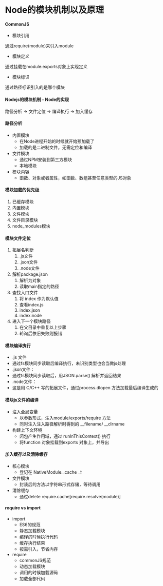 # Node的模块机制以及原理

#### CommonJS

- 模块引用

通过require(module)来引入module

- 模块定义

通过挂载在module.exports对象上实现定义

- 模块标识

通过路径标识引入的是哪个模块

#### Nodejs的模块机制 - Node的实现

路径分析 -> 文件定位 -> 编译执行 -> 加入缓存

#### 路径分析

- 内置模块
  - 在Node进程开始的时候就开始预加载了
  - 加载的是二进制文件，无需定位和编译
- 文件模块
  - 通过NPM安装到第三方模块
  - 本地模块
- 模块内容
  - 函数、对象或者属性，如函数、数组甚至任意类型的JS对象

#### 模块加载的优先级

1. 已缓存模块
2. 内置模块
3. 文件模块
4. 文件目录模块
5. node_modules模块

#### 模块文件定位

1. 拓展名判断
   1. .js文件
   2. .json文件
   3. .node文件
2. 解析package.json
   1. 解析为对象
   2. 读取main指定的路径
3. 查找入口文件
   1. 将 index 作为默认值
   2. 查看index.js
   3. index.json
   4. index.node
4. 进入下一个模块路径
   1. 在父目录中重复以上步骤
   2. 轮询后依旧失败则报错

#### 模块编译执行

- .js 文件
- 通过fs模块同步读取后编译执行，未识别类型也会当做js处理
- .json文件：
- 通过fs模块同步读取后，用JSON.parse() 解析并返回结果
- .node文件：
- 这是用 C/C++ 写的拓展文件，通过process.dlopen 方法加载最后编译生成的

#### 模块js文件的编译

- 注入全局变量
  - 以参数形式，注入module/exports/require 方法
  - 同时注入注入路径解析时得到的 __filename/ __dirname
- 构建上下文环境
  - 闭包产生作用域，通过 runInThisContext() 执行
  - 将function 对象挂载到exports 对象上，并导出

#### 加入缓存以及清除缓存

- 核心模块
  - 登记在 NativeModule._cache 上
- 文件模块
  - 封装后的方法以字符串形式存储，等待调用
- 清除缓存
  - 通过delete require.cache[require.resolve(module)]

#### require vs import

- import
  - ES6的规范
  - 静态加载模块
  - 编译的时候执行代码
  - 缓存执行结果
  - 按需引入，节省内存
- require
  - commonJS规范
  - 动态加载模块
  - 调用的时候加载源码
  - 加载全部代码

## 